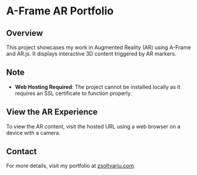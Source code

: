 A-Frame AR Portfolio
====================

Overview
--------

This project showcases my work in Augmented Reality (AR) using A-Frame and AR.js. It displays interactive 3D content triggered by AR markers.

Note
----

-   **Web Hosting Required**: The project cannot be installed locally as it requires an SSL certificate to function properly.

View the AR Experience
----------------------

To view the AR content, visit the hosted URL using a web browser on a device with a camera.

Contact
-------

For more details, visit my portfolio at [zsoltvarju.com](http://www.zsoltvarju.com).